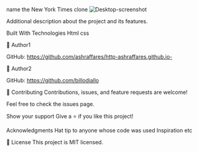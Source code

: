 name the New York Times clone
![Desktop-screenshot](https://user-images.githubusercontent.com/37639594/104622251-b31ded00-5699-11eb-804d-ea3ece386088.png)

Additional description about the project and its features.

Built With
Technologies Html css

👤 Author1

GitHub: https://github.com/ashraffares/http-ashraffares.github.io-

👤 Author2

GitHub: https://github.com/billodiallo

🤝 Contributing
Contributions, issues, and feature requests are welcome!

Feel free to check the issues page.

Show your support
Give a ⭐️ if you like this project!

Acknowledgments
Hat tip to anyone whose code was used
Inspiration
etc

📝 License
This project is MIT licensed.
